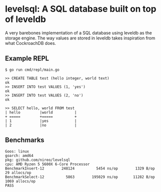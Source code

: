 # levelsql: A SQL database built on top of leveldb

A very barebones implementation of a SQL database using leveldb as the storage engine. The way values are stored in leveldb takes inspiration from what CockroachDB does.

## Example REPL

```
$ go run cmd/repl/main.go

>> CREATE TABLE test (hello integer, world text)   
ok
>> INSERT INTO test VALUES (1, 'yes')
ok
>> INSERT INTO test VALUES (2, 'no')
ok

>> SELECT hello, world FROM test
| hello         |world          |
+ =====         +=====          +
| 1             |yes            |
| 2             |no             |
```

## Benchmarks

```
Goos: linux
goarch: amd64
pkg: github.com/nireo/levelsql
cpu: AMD Ryzen 5 5600X 6-Core Processor             
BenchmarkInsert-12    	  248124	      5454 ns/op	    1329 B/op	      29 allocs/op
BenchmarkSelect-12    	    5863	    195029 ns/op	   11282 B/op	    1069 allocs/op
PASS
```